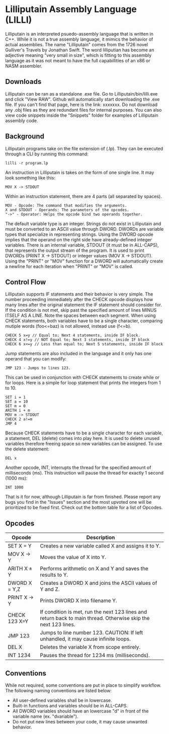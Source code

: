 # Lilliputain Assembly Language (LILLI)
Lilliputain is an interpreted psuedo-assembly language that is written in C++. While it is not a true assembly language, it mimics the behavior of actual assemblies. The name "Lilliputain" comes from the 1726 novel Gulliver's Travels by Jonathan Swift. The word lilliputian has become an adjective meaning "very small in size", which is fitting to this assembly language as it was not meant to have the full capabillities of an x86 or NASM assembler.

<h2>Downloads</h2>
Lilliputain can be ran as a standalone .exe file. Go to Lilliputain/bin/lilli.exe and click "View RAW". Github will automatically start downloading the .exe file. If you can't find that page, here is the link: xxxxxxx. Do not download any .obj files as they are redundant files for internal purposes. You can also view code snippets inside the "Snippets" folder for examples of Lilliputain assembly code.

<h2>Background</h2>
Lilliputain programs take on the file extension of (.lp). They can be executed through a CLI by running this command:

```
lilli -r program.lp
```
An instruction in Lilliputain is takes on the form of one single line. It may look something like this:

```
MOV X -> STDOUT
```
Within an instruction statement, there are 4 parts (all separated by spaces).

```
MOV - Opcode: The command that modifies the arguments.
X and STDOUT - Operands: The parameters of the opcodes.
"->" - Operator: Helps the opcode bind two operands together.
```
The default variable type is an integer. Strings do not exist in Lilliputain and must be converted to an ASCII value through DWORD. DWORDs are variable types that specialize in representing strings. Using the DWORD opcode implies that the operand on the right side have already-defined integer variables. There is an internal variable, STDOUT (it must be in ALL-CAPS), that represents the output stream of the program. It is used to print DWORDs (PRINT X -> STDOUT) or integer values (MOV X -> STDOUT). Using the "PRINT" or "MOV" function for a DWORD will automatically create a newline for each iteration when "PRINT" or "MOV" is called.

<h2>Control Flow</h2>
Lilliputain supports IF statements and their behavior is very simple. The number proceeding immediately after the CHECK opcode displays how many lines after the original statement the IF statement should consider for. If the condition is not met, skip past the specified amount of lines MINUS ITSELF AS A LINE. Note the spaces between each segment. When using CHECK statements, both variables have to be a single character, comparing mutiple words (foo<=baz) is not allowed, instead use (f<=b). 

```
CHECK 5 x=y // Equal to; Next 4 statements, inside IF block.
CHECK 4 x!=y // NOT Equal to; Next 3 statements, inside IF block
CHECK 6 x<=y // Less than equal to; Next 5 statements, inside IF block
```
Jump statements are also included in the language and it only has one operand that you can modify:

```
JMP 123 - Jumps to lines 123.
```
This can be used in conjunction with CHECK statements to create while or for loops. Here is a simple for loop statement that prints the integers from 1 to 10.

```
SET i = 1
SET a = 10
SET m = 0
ARITH i + m
MOV m -> STDOUT
CHECK 2 a!=m
JMP 4
```
Because CHECK statements have to be a single character for each variable, a statement, DEL (delete) comes into play here. It is used to delete unused variables therefore freeing space so new variables can be assigned. To use the delete statement:

```
DEL x 
```
Another opcode, INT, interrupts the thread for the specified amount of milliseconds (ms). This instruction will pause the thread for exactly 1 second (1000 ms):

```
INT 1000
```
That is it for now, although Lilliputain is far from finished. Please report any bugs you find in the "Issues" section and the most upvoted one will be prioritized to be fixed first. Check out the bottom table for a list of Opcodes.

<h2>Opcodes</h2>

| Opcode | Description |
| --- | --- |
| SET X = Y | Creates a new variable called X and assigns it to Y. |
| MOV X -> Y | Moves the value of X into Y. |
| ARITH X ± Y | Performs arithmetic on X and Y and saves the results to Y. |
| DWORD X = Y,Z | Creates a DWORD X and joins the ASCII values of Y and Z. |
| PRINT X -> Y | Prints DWORD X into filename Y. |
| CHECK 123 X=Y | If condition is met, run the next 123 lines and return back to main thread. Otherwise skip the next 123 lines. |
| JMP 123 | Jumps to line number 123. CAUTION: If left unhandled, it may cause infinite loops. |
| DEL X | Deletes the variable X from scope entirely. |
| INT 1234 | Pauses the thread for 1234 ms (milliseconds). |


<h2>Conventions</h2>
While not required, some conventions are put in place to simplify workflow. The following naming conventions are listed below:

* All user-defined variables shall be in lowercase.
* Built-in functions and variables should be in ALL-CAPS.
* All DWORD variables should have an lowercase "d" in front of the variable name (ex. "dvariable").
* Do not put new lines between your code, it may cause unwanted behavior.
